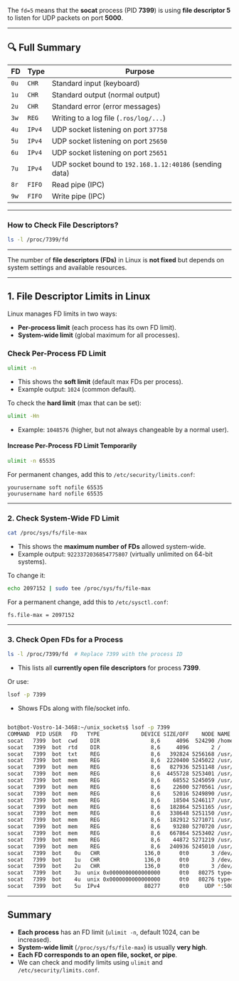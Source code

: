 The `fd=5` means that the **socat** process (PID **7399**) is using **file descriptor 5** to listen for UDP packets on port **5000**.

---

## **🔍 Full Summary**
| **FD**  | **Type** | **Purpose** |
|---------|---------|------------|
| `0u`    | `CHR`   | Standard input (keyboard) |
| `1u`    | `CHR`   | Standard output (normal output) |
| `2u`    | `CHR`   | Standard error (error messages) |
| `3w`    | `REG`   | Writing to a log file (`.ros/log/...`) |
| `4u`    | `IPv4`  | UDP socket listening on port `37758` |
| `5u`    | `IPv4`  | UDP socket listening on port `25650` |
| `6u`    | `IPv4`  | UDP socket listening on port `25651` |
| `7u`    | `IPv4`  | UDP socket bound to `192.168.1.12:40186` (sending data) |
| `8r`    | `FIFO`  | Read pipe (IPC) |
| `9w`    | `FIFO`  | Write pipe (IPC) |

---

### **How to Check File Descriptors?**
```bash
ls -l /proc/7399/fd
```

---

The number of **file descriptors (FDs)** in Linux is **not fixed** but depends on system settings and available resources.

---

## **1. File Descriptor Limits in Linux**
Linux manages FD limits in two ways:
- **Per-process limit** (each process has its own FD limit).
- **System-wide limit** (global maximum for all processes).

### **Check Per-Process FD Limit**
```bash
ulimit -n
```
- This shows the **soft limit** (default max FDs per process).  
- Example output: `1024` (common default).

To check the **hard limit** (max that can be set):
```bash
ulimit -Hn
```
- Example: `1048576` (higher, but not always changeable by a normal user).

#### **Increase Per-Process FD Limit Temporarily**
```bash
ulimit -n 65535
```
For permanent changes, add this to `/etc/security/limits.conf`:
```
yourusername soft nofile 65535
yourusername hard nofile 65535
```

---

### **2. Check System-Wide FD Limit**
```bash
cat /proc/sys/fs/file-max
```
- This shows the **maximum number of FDs** allowed system-wide.
- Example output: `9223372036854775807` (virtually unlimited on 64-bit systems).

To change it:
```bash
echo 2097152 | sudo tee /proc/sys/fs/file-max
```
For a permanent change, add this to `/etc/sysctl.conf`:
```
fs.file-max = 2097152
```

---

### **3. Check Open FDs for a Process**
```bash
ls -l /proc/7399/fd  # Replace 7399 with the process ID
```
- This lists all **currently open file descriptors** for process **7399**.

Or use:
```bash
lsof -p 7399
```
- Shows FDs along with file/socket info.
```bash

bot@bot-Vostro-14-3468:~/unix_sockets$ lsof -p 7399
COMMAND  PID USER   FD   TYPE             DEVICE SIZE/OFF    NODE NAME
socat   7399  bot  cwd    DIR                8,6     4096  524290 /home/bot
socat   7399  bot  rtd    DIR                8,6     4096       2 /
socat   7399  bot  txt    REG                8,6   392824 5256168 /usr/bin/socat
socat   7399  bot  mem    REG                8,6  2220400 5245022 /usr/lib/x86_64-linux-gnu/libc.so.6
socat   7399  bot  mem    REG                8,6   827936 5251148 /usr/lib/x86_64-linux-gnu/libkrb5.so.3.3
socat   7399  bot  mem    REG                8,6  4455728 5253401 /usr/lib/x86_64-linux-gnu/libcrypto.so.3
socat   7399  bot  mem    REG                8,6    68552 5245059 /usr/lib/x86_64-linux-gnu/libresolv.so.2
socat   7399  bot  mem    REG                8,6    22600 5270561 /usr/lib/x86_64-linux-gnu/libkeyutils.so.1.9
socat   7399  bot  mem    REG                8,6    52016 5249890 /usr/lib/x86_64-linux-gnu/libkrb5support.so.0.1
socat   7399  bot  mem    REG                8,6    18504 5246117 /usr/lib/x86_64-linux-gnu/libcom_err.so.2.1
socat   7399  bot  mem    REG                8,6   182864 5251165 /usr/lib/x86_64-linux-gnu/libk5crypto.so.3.1
socat   7399  bot  mem    REG                8,6   338648 5251150 /usr/lib/x86_64-linux-gnu/libgssapi_krb5.so.2.2
socat   7399  bot  mem    REG                8,6   182912 5271071 /usr/lib/x86_64-linux-gnu/libtirpc.so.3.0.0
socat   7399  bot  mem    REG                8,6    93280 5270720 /usr/lib/x86_64-linux-gnu/libnsl.so.2.0.1
socat   7399  bot  mem    REG                8,6   667864 5253402 /usr/lib/x86_64-linux-gnu/libssl.so.3
socat   7399  bot  mem    REG                8,6    44872 5271219 /usr/lib/x86_64-linux-gnu/libwrap.so.0.7.6
socat   7399  bot  mem    REG                8,6   240936 5245010 /usr/lib/x86_64-linux-gnu/ld-linux-x86-64.so.2
socat   7399  bot    0u   CHR              136,0      0t0       3 /dev/pts/0
socat   7399  bot    1u   CHR              136,0      0t0       3 /dev/pts/0
socat   7399  bot    2u   CHR              136,0      0t0       3 /dev/pts/0
socat   7399  bot    3u  unix 0x0000000000000000      0t0   80275 type=DGRAM
socat   7399  bot    4u  unix 0x0000000000000000      0t0   80276 type=DGRAM
socat   7399  bot    5u  IPv4              80277      0t0     UDP *:5000 
```

---

## **Summary**
- **Each process** has an FD limit (`ulimit -n`, default 1024, can be increased).
- **System-wide limit** (`/proc/sys/fs/file-max`) is usually **very high**.
- **Each FD corresponds to an open file, socket, or pipe**.
- We can check and modify limits using `ulimit` and `/etc/security/limits.conf`.

